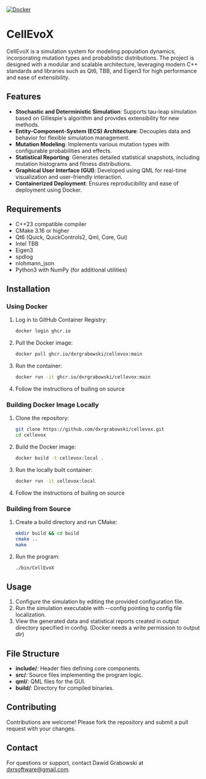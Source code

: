 [![Docker](https://github.com/dxrgrabowski/CellEvoX/actions/workflows/docker-publish.yml/badge.svg)](https://github.com/dxrgrabowski/CellEvoX/actions/workflows/docker-publish.yml)
# CellEvoX

CellEvoX is a simulation system for modeling population dynamics, incorporating mutation types and probabilistic distributions. The project is designed with a modular and scalable architecture, leveraging modern C++ standards and libraries such as Qt6, TBB, and Eigen3 for high performance and ease of extensibility.

## Features

- **Stochastic and Deterministic Simulation**: Supports tau-leap simulation based on Gillespie's algorithm and provides extensibility for new methods.
- **Entity-Component-System (ECS) Architecture**: Decouples data and behavior for flexible simulation management.
- **Mutation Modeling**: Implements various mutation types with configurable probabilities and effects.
- **Statistical Reporting**: Generates detailed statistical snapshots, including mutation histograms and fitness distributions.
- **Graphical User Interface (GUI)**: Developed using QML for real-time visualization and user-friendly interaction.
- **Containerized Deployment**: Ensures reproducibility and ease of deployment using Docker.

## Requirements

- C++23 compatible compiler
- CMake 3.16 or higher
- Qt6 (Quick, QuickControls2, Qml, Core, Gui)
- Intel TBB
- Eigen3
- spdlog
- nlohmann\_json
- Python3 with NumPy (for additional utilities)

## Installation

### Using Docker

1. Log in to GitHub Container Registry:
   ```bash
   docker login ghcr.io
   ```
2. Pull the Docker image:
   ```bash
   docker pull ghcr.io/dxrgrabowski/cellevox:main
   ```
3. Run the container:
   ```bash
   docker run -it ghcr.io/dxrgrabowski/cellevox:main
   ```
4. Follow the instructions of builing on source

### Building Docker Image Locally

1. Clone the repository:
   ```bash
   git clone https://github.com/dxrgrabowski/cellevox.git
   cd cellevox
   ```
2. Build the Docker image:
   ```bash
   docker build -t cellevox:local .
   ```
3. Run the locally built container:
   ```bash
   docker run -it cellevox:local
   ```
4. Follow the instructions of builing on source

### Building from Source

1. Create a build directory and run CMake:
   ```bash
   mkdir build && cd build
   cmake ..
   make
   ```
2. Run the program:
   ```bash
   ./bin/CellEvoX
   ```

## Usage

1. Configure the simulation by editing the provided configuration file.
2. Run the simulation executable with --config pointing to config file localization.
3. View the generated data and statistical reports created in output directory specified in config. (Docker needs a write permission to output dir)

## File Structure

- **include/**: Header files defining core components.
- **src/**: Source files implementing the program logic.
- **qml/**: QML files for the GUI.
- **build/**: Directory for compiled binaries.

## Contributing

Contributions are welcome! Please fork the repository and submit a pull request with your changes.

## Contact

For questions or support, contact Dawid Grabowski at dxrsoftware@gmail.com.

